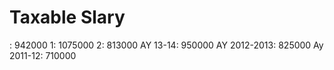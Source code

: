 # Taxable Slary

: 942000
 1: 1075000
 2: 813000
AY 13-14: 950000
AY 2012-2013: 825000
Ay 2011-12: 710000